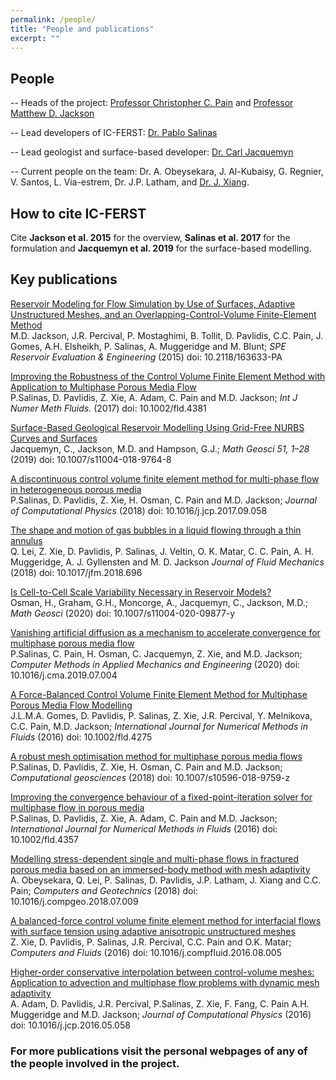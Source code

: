 ```yaml
---
permalink: /people/
title: "People and publications"
excerpt: ""
---
```


## People

 -- Heads of the project: <a href="http://www.imperial.ac.uk/people/c.pain">Professor Christopher C. Pain</a> and  <a href="http://www.imperial.ac.uk/people/m.d.jackson">Professor Matthew D. Jackson</a>

 -- Lead developers of IC-FERST: <a href="http://www.imperial.ac.uk/people/pablo.salinas">Dr. Pablo Salinas</a> 

 -- Lead geologist and surface-based developer: <a href="http://www.imperial.ac.uk/people/c.jacquemyn">Dr. Carl Jacquemyn</a>

 -- Current people on the team: Dr. A. Obeysekara, J. Al-Kubaisy, G. Regnier, V. Santos, L. Via-estrem, Dr. J.P. Latham, and <a href="http://www.imperial.ac.uk/people/j.xiang">Dr. J. Xiang</a>.

## How to cite IC-FERST

Cite <b>Jackson et al. 2015</b> for the overview, <b>Salinas et al. 2017</b> for the formulation and <b>Jacquemyn et al. 2019</b> for the surface-based modelling.

## Key publications

   <p> <a href="https://www.onepetro.org/journal-paper/SPE-163633-PA">
          Reservoir Modeling for Flow Simulation by Use of Surfaces, Adaptive
          Unstructured Meshes, and an Overlapping-Control-Volume
          Finite-Element Method
       </a> <br>
       M.D. Jackson, J.R. Percival, P. Mostaghimi, B. Tollit, D. Pavlidis,
         C.C. Pain, J. Gomes, A.H. Elsheikh, P. Salinas,
         A. Muggeridge and M. Blunt;
       <em> SPE Reservoir Evaluation &amp; Engineering</em>
       (2015) doi: 10.2118/163633-PA
    </p>

   <p><a href="http://onlinelibrary.wiley.com/doi/10.1002/fld.4381/pdf">
           Improving the Robustness of the Control Volume Finite Element Method with Application to Multiphase Porous Media Flow
      </a><br>
      P.Salinas, D. Pavlidis, Z. Xie, A. Adam, C. Pain and M.D. Jackson;
      <em> Int J Numer Meth Fluids. </em>
      (2017) doi: 10.1002/fld.4381
   </p>

   <p><a href="https://doi.org/10.1007/s11004-018-9764-8">
           Surface-Based Geological Reservoir Modelling Using Grid-Free NURBS Curves and Surfaces
      </a><br>
      Jacquemyn, C., Jackson, M.D. and Hampson, G.J.;
      <em>Math Geosci 51, 1–28</em>
      (2019) doi: 10.1007/s11004-018-9764-8
   </p>

   <p><a href="https://www.sciencedirect.com/science/article/pii/S0021999117307313?via%3Dihub">
           A discontinuous control volume finite element method for multi-phase flow in heterogeneous porous media
      </a><br>
      P.Salinas, D. Pavlidis, Z. Xie, H. Osman, C. Pain and M.D. Jackson;
      <em> Journal of Computational Physics </em>
      (2018) doi: 10.1016/j.jcp.2017.09.058
   </p>

   <p><a href="https://www.sciencedirect.com/science/article/pii/S0021999117307313?via%3Dihub">
           The shape and motion of gas bubbles in a liquid flowing through a thin annulus
      </a><br>
    Q. Lei, Z. Xie, D. Pavlidis, P. Salinas, J. Veltin, O. K. Matar, C. C. Pain, A. H. Muggeridge, A. J. Gyllensten and M. D. Jackson 
      <em> Journal of Fluid Mechanics </em>
      (2018) doi: 10.1017/jfm.2018.696
   </p>

   <p><a href="https://doi.org/10.1007/s11004-020-09877-y">
           Is Cell-to-Cell Scale Variability Necessary in Reservoir Models?
      </a><br>
      Osman, H., Graham, G.H., Moncorge, A., Jacquemyn, C., Jackson, M.D.;
      <em>Math Geosci</em>
      (2020) doi: 10.1007/s11004-020-09877-y
   </p>

   <p><a href="https://www.sciencedirect.com/science/article/pii/S0045782519304001?via%3Dihub">
           Vanishing artificial diffusion as a mechanism to accelerate convergence for multiphase porous media flow
      </a><br>
      P.Salinas, C. Pain, H. Osman, C. Jacquemyn, Z. Xie, and M.D. Jackson;
      <em> Computer Methods in Applied Mechanics and Engineering </em>
      (2020) doi: 10.1016/j.cma.2019.07.004
   </p>

   <p><a href="http://onlinelibrary.wiley.com/doi/10.1002/fld.4275/abstract">
           A Force-Balanced Control Volume Finite Element Method for Multiphase Porous Media Flow Modelling
      </a><br>
      J.L.M.A. Gomes, D. Pavlidis, P. Salinas, Z. Xie, J.R.
Percival, Y. Melnikova, C.C. Pain, M.D. Jackson;
      <em>International Journal for Numerical Methods in Fluids</em>
      (2016) doi: 10.1002/fld.4275
   </p>

   <p><a href="https://link.springer.com/article/10.1007/s10596-018-9759-z">
           A robust mesh optimisation method for multiphase porous media flows
      </a><br>
      P.Salinas, D. Pavlidis, Z. Xie, H. Osman, C. Pain and M.D. Jackson;
      <em> Computational geosciences </em>
      (2018) doi: 10.1007/s10596-018-9759-z
   </p>

   <p><a href="http://onlinelibrary.wiley.com/doi/10.1002/fld.4357/full">
           Improving the convergence behaviour of a fixed-point-iteration solver for multiphase flow in porous media
      </a><br>
      P.Salinas, D. Pavlidis, Z. Xie, A. Adam, C. Pain and M.D. Jackson;
      <em>International Journal for Numerical Methods in Fluids</em>
      (2016) doi: 10.1002/fld.4357
   </p>

   <p><a href="https://www.sciencedirect.com/science/article/pii/S0266352X18301824?via%3Dihub">
           Modelling stress-dependent single and multi-phase flows in fractured porous media based on an immersed-body method with mesh adaptivity
      </a><br>
       A. Obeysekara, Q. Lei, P. Salinas, D. Pavlidis, J.P. Latham, J. Xiang and C.C. Pain;
      <em>Computers and Geotechnics</em>
      (2018) doi: 10.1016/j.compgeo.2018.07.009
   </p>


   <p><a href="http://www.sciencedirect.com/science/article/pii/S0045793016302511">
           A balanced-force control volume finite element method for interfacial flows with surface tension using adaptive anisotropic unstructured meshes
      </a><br>
      Z. Xie, D. Pavlidis, P. Salinas, J.R. Percival, C.C. Pain and O.K. Matar;
      <em>Computers and Fluids</em>
      (2016) doi: 10.1016/j.compfluid.2016.08.005
   </p>



   <p><a href="http://www.sciencedirect.com/science/article/pii/S0021999116302030">
           Higher-order conservative interpolation between control-volume meshes: Application to advection and multiphase flow problems with dynamic mesh adaptivity
      </a><br>
      A. Adam, D. Pavlidis,  J.R. Percival, P.Salinas, Z. Xie, F. Fang, C. Pain A.H. Muggeridge and M.D. Jackson;
      <em>Journal of Computational Physics</em>
      (2016) doi: 10.1016/j.jcp.2016.05.058
   </p>





<h3> For more publications visit the personal webpages of any of the people involved in the project.</h3>
